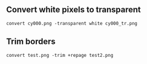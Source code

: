 ## Convert white pixels to transparent

`convert cy000.png -transparent white cy000_tr.png`


## Trim borders

`convert test.png -trim +repage test2.png`
